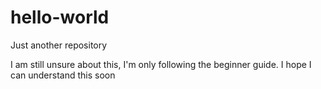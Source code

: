 # hello-world
Just another repository

I am still unsure about this, I'm only following the beginner guide. I hope I can understand this soon
